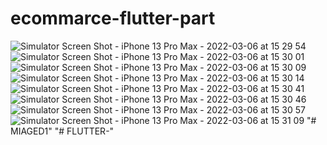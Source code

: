 # ecommarce-flutter-part

![Simulator Screen Shot - iPhone 13 Pro Max - 2022-03-06 at 15 29 54](https://user-images.githubusercontent.com/42120995/159496423-1caeffd5-2fd2-4851-9ec9-e2c1e1eca01b.png)
![Simulator Screen Shot - iPhone 13 Pro Max - 2022-03-06 at 15 30 01](https://user-images.githubusercontent.com/42120995/159496445-5d90b6b8-b846-45c8-8461-795e2198da66.png)
![Simulator Screen Shot - iPhone 13 Pro Max - 2022-03-06 at 15 30 09](https://user-images.githubusercontent.com/42120995/159496448-41d0fbb6-bca6-4285-ae06-8e361aa21246.png)
![Simulator Screen Shot - iPhone 13 Pro Max - 2022-03-06 at 15 30 14](https://user-images.githubusercontent.com/42120995/159496450-ef3e3ff9-5a19-47d8-a930-a4c0085f9edf.png)
![Simulator Screen Shot - iPhone 13 Pro Max - 2022-03-06 at 15 30 41](https://user-images.githubusercontent.com/42120995/159496452-aa21eeed-1610-4a95-b9bc-ccf2360aa6e0.png)
![Simulator Screen Shot - iPhone 13 Pro Max - 2022-03-06 at 15 30 46](https://user-images.githubusercontent.com/42120995/159496459-80f5921f-eeb6-4dd9-bddc-89b69463f911.png)
![Simulator Screen Shot - iPhone 13 Pro Max - 2022-03-06 at 15 30 57](https://user-images.githubusercontent.com/42120995/159496465-7b82852d-24fb-4d4a-8177-57797ae6c555.png)
![Simulator Screen Shot - iPhone 13 Pro Max - 2022-03-06 at 15 31 09](https://user-images.githubusercontent.com/42120995/159496472-766d08ba-0d95-462a-a0b5-e7f47112969c.png)
"# MIAGED1" 
"# FLUTTER-" 
